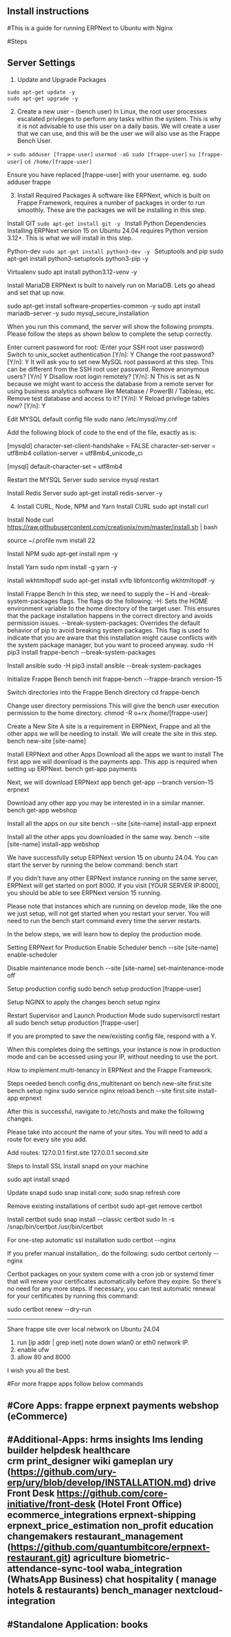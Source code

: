 ## Install instructions
#This is a guide for running ERPNext to Ubuntu with Nginx

#Steps
## Server Settings
1. Update and Upgrade Packages

```markdown
sudo apt-get update -y
sudo apt-get upgrade -y
```

2. Create a new user – (bench user)
In Linux, the root user processes escalated privileges to perform any tasks within the system. This is why it is not advisable to use this user on a daily basis. We will create a user that we can use, and this will be the user we will also use as the Frappe Bench User.

`> sudo adduser [frappe-user]`
`usermod -aG sudo [frappe-user]`
`su [frappe-user]` 
`cd /home/[frappe-user]`

Ensure you have replaced [frappe-user] with your username. eg. sudo adduser frappe

3. Install Required Packages
A software like ERPNext, which is built on Frappe Framework, requires a number of packages in order to run smoothly. These are the packages we will be installing in this step.

Install GIT
`sudo apt-get install git -y
`
Install Python Dependencies
Installing ERPNext version 15 on Ubuntu 24.04 requires Python version 3.12+. This is what we will install in this step.

Python-dev
`sudo apt-get install python3-dev -y
`
Setuptools and pip
sudo apt-get install python3-setuptools python3-pip -y

Virtualenv
sudo apt install python3.12-venv -y

Install MariaDB
ERPNext is built to naively run on MariaDB. Lets go ahead and set that up now.

sudo apt-get install software-properties-common -y
sudo apt install mariadb-server -y
sudo mysql_secure_installation

When you run this command, the server will show the following prompts. Please follow the steps as shown below to complete the setup correctly.

Enter current password for root: (Enter your SSH root user password)
Switch to unix_socket authentication [Y/n]: Y
Change the root password? [Y/n]: Y
It will ask you to set new MySQL root password at this step. This can be different from the SSH root user password.
Remove anonymous users? [Y/n] Y
Disallow root login remotely? [Y/n]: N
This is set as N because we might want to access the database from a remote server for using business analytics software like Metabase / PowerBI / Tableau, etc.
Remove test database and access to it? [Y/n]: Y
Reload privilege tables now? [Y/n]: Y

Edit MYSQL default config file
sudo nano /etc/mysql/my.cnf

Add the following block of code to the end of the file, exactly as is:

[mysqld]
character-set-client-handshake = FALSE
character-set-server = utf8mb4
collation-server = utf8mb4_unicode_ci

[mysql]
default-character-set = utf8mb4

Restart the MYSQL Server
sudo service mysql restart

Install Redis Server
sudo apt-get install redis-server -y

4. Install CURL, Node, NPM and Yarn
Install CURL
sudo apt install curl

Install Node
curl https://raw.githubusercontent.com/creationix/nvm/master/install.sh | bash

source ~/.profile
nvm install 22

Install NPM
sudo apt-get install npm -y

Install Yarn
sudo npm install -g yarn -y

Install wkhtmltopdf
sudo apt-get install xvfb libfontconfig wkhtmltopdf -y

Install Frappe Bench
In this step, we need to supply the – H and –break-system-packages flags. The flags do the following:
-H: Sets the HOME environment variable to the home directory of the target user. This ensures that the package installation happens in the correct directory and avoids permission issues.
--break-system-packages: Overrides the default behavior of pip to avoid breaking system packages. This flag is used to indicate that you are aware that this installation might cause conflicts with the system package manager, but you want to proceed anyway.
sudo -H pip3 install frappe-bench --break-system-packages

Install ansible
sudo -H pip3 install ansible --break-system-packages

Initialize Frappe Bench
bench init frappe-bench --frappe-branch version-15

Switch directories into the Frappe Bench directory
cd frappe-bench

Change user directory permissions
This will give the bench user execution permission to the home directory.
chmod -R o+rx /home/[frappe-user]

Create a New Site
A site is a requirement in ERPNext, Frappe and all the other apps we will be needing to install. We will create the site in this step.
bench new-site [site-name]

Install ERPNext and other Apps
Download all the apps we want to install
The first app we will download is the payments app. This app is required when setting up ERPNext.
bench get-app payments

Next, we will download ERPNext app
bench get-app --branch version-15 erpnext

Download any other app you may be interested in in a similar manner. 
bench get-app webshop

Install all the apps on our site
bench --site [site-name] install-app erpnext

Install all the other apps you downloaded in the same way.
bench --site [site-name] install-app webshop

We have successfully setup ERPNext version 15 on ubuntu 24.04. You can start the server by running the below command:
bench start

If you didn’t have any other ERPNext instance running on the same server, ERPNext will get started on port 8000. If you visit [YOUR SERVER IP:8000], you should be able to see ERPNext version 15 running.

Please note that instances which are running on develop mode, like the one we just setup, will not get started when you restart your server. You will need to run the bench start command every time the server restarts.

In the below steps, we will learn how to deploy the production mode.

Setting ERPNext for Production
Enable Scheduler
bench --site [site-name] enable-scheduler

Disable maintenance mode
bench --site [site-name] set-maintenance-mode off

Setup production config
sudo bench setup production [frappe-user]

Setup NGINX to apply the changes
bench setup nginx

Restart Supervisor and Launch Production Mode
sudo supervisorctl restart all
sudo bench setup production [frappe-user]

If you are prompted to save the new/existing config file, respond with a Y.

When this completes doing the settings, your instance is now in production mode and can be accessed using your IP, without needing to use the port.

How to implement multi-tenancy in ERPNext and the Frappe Framework.

Steps needed
bench config dns_multitenant on
bench new-site first.site
bench setup nginx
sudo service nginx reload
bench --site first.site install-app erpnext

After this is successful, navigate to /etc/hosts and make the following changes.

Please take into account the name of your sites. You will need to add a route for every site you add.

Add routes:
127.0.0.1 first.site
127.0.0.1 second.site

Steps to Install SSL
Install snapd on your machine

sudo apt install snapd

Update snapd
sudo snap install core; sudo snap refresh core

Remove existing installations of certbot
sudo apt-get remove certbot

Install certbot
sudo snap install --classic certbot
sudo ln -s /snap/bin/certbot /usr/bin/certbot

For one-step automatic ssl installation
sudo certbot --nginx

If you prefer manual installation,. do the following:
sudo certbot certonly --nginx

Certbot packages on your system come with a cron job or systemd timer that will renew your certificates automatically before they expire. So there's no need for any more steps. If necessary, you can test automatic renewal for your certificates by running this command:

sudo certbot renew --dry-run

--------------------------------
Share frappe site over local network on Ubuntu 24.04
1. run [ip addr | grep inet] note down wlan0 or eth0 network IP.
2. enable ufw
3. allow 80 and 8000

I wish you all the best.

#For more frappe apps follow below commands

#Core Apps:
	frappe
	erpnext
	payments
	webshop (eCommerce)
-----------------------------------------
#Additional-Apps:
	hrms
	insights
	lms
	lending
	builder
	helpdesk
	healthcare	
	crm
	print_designer
	wiki
	gameplan
	ury (https://github.com/ury-erp/ury/blob/develop/INSTALLATION.md)
	drive
	Front Desk https://github.com/core-initiative/front-desk (Hotel Front Office)
	ecommerce_integrations
	erpnext-shipping
	erpnext_price_estimation
	non_profit
	education
	changemakers
	restaurant_management (https://github.com/quantumbitcore/erpnext-restaurant.git)
	agriculture
	biometric-attendance-sync-tool
	waba_integration (WhatsApp Business)
	chat
	hospitality ( manage hotels & restaurants)
	bench_manager
	nextcloud-integration
-----------------------------------------
#Standalone Application: books
-----------------------------------------